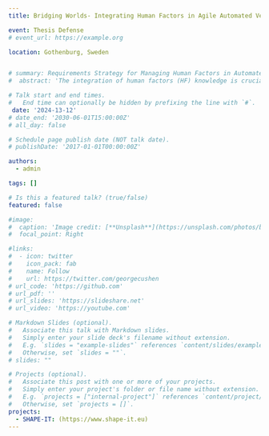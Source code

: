 ```yaml
---
title: Bridging Worlds- Integrating Human Factors in Agile Automated Vehicle Development

event: Thesis Defense
# event_url: https://example.org

location: Gothenburg, Sweden


# summary: Requirements Strategy for Managing Human Factors in Automated Vehicle Development
#  abstract: 'The integration of human factors (HF) knowledge is crucial when developing safety-critical systems, such as automated vehicles (AVs). Ensuring that HF knowledge is considered continuously throughout the AV development process is essential for several reasons, including efficacy, safety, and acceptance of these advanced systems. However, it is challenging to include HF as requirements in agile development. Recently, Requirements Strategies have been suggested to address requirements engineering challenges in agile development. By applying the concept of Requirements Strategies as a lens to the investigation of HF requirements in agile development of AVs, this paper arrives at three areas for investigation: a) ownership and responsibility for HF requirements, b) structure of HF requirements and information models, and c) definition of work and feature flows related to HF requirements. Based on 13 semi-structured interviews with professionals from the global automotive industry, we provide qualitative insights in these three areas. The diverse perspectives and experiences shared by the interviewees provide insightful views and helped to reason about the potential solution spaces in each area for integrating HF within the industry, highlighting the real-world practices and strategies used.'

# Talk start and end times.
#   End time can optionally be hidden by prefixing the line with `#`.
 date: '2024-13-12'
# date_end: '2030-06-01T15:00:00Z'
# all_day: false

# Schedule page publish date (NOT talk date).
# publishDate: '2017-01-01T00:00:00Z'

authors:
  - admin

tags: []

# Is this a featured talk? (true/false)
featured: false

#image:
#  caption: 'Image credit: [**Unsplash**](https://unsplash.com/photos/bzdhc5b3Bxs)'
#  focal_point: Right

#links:
#  - icon: twitter
#    icon_pack: fab
#    name: Follow
#    url: https://twitter.com/georgecushen
# url_code: 'https://github.com'
# url_pdf: ''
# url_slides: 'https://slideshare.net'
# url_video: 'https://youtube.com'

# Markdown Slides (optional).
#   Associate this talk with Markdown slides.
#   Simply enter your slide deck's filename without extension.
#   E.g. `slides = "example-slides"` references `content/slides/example-slides.md`.
#   Otherwise, set `slides = ""`.
# slides: ""

# Projects (optional).
#   Associate this post with one or more of your projects.
#   Simply enter your project's folder or file name without extension.
#   E.g. `projects = ["internal-project"]` references `content/project/deep-learning/index.md`.
#   Otherwise, set `projects = []`.
projects:
  - SHAPE-IT: (https://www.shape-it.eu)
---
```

